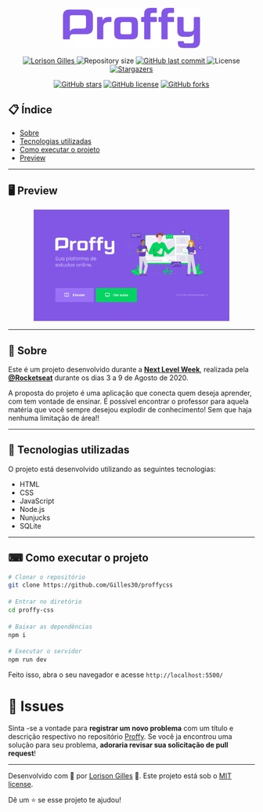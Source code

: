 <p align="center">
  <img src="./.github/logo.png" width="280" >
</p>

<p align="center">	
   <a href="https://www.linkedin.com/in/lorison-gilles/">
      <img alt="Lorison Gilles" src="https://img.shields.io/badge/-LorisonGilles-8257E5?style=flat&logo=Linkedin&logoColor=white" />
   </a>
  <img alt="Repository size" src="https://img.shields.io/github/repo-size/Gilles30/proffycss?color=774DD6">
  <a href="https://github.com/Gilles30/proffycss/commits/master">
    <img alt="GitHub last commit" src="https://img.shields.io/github/last-commit/Gilles30/proffycss?color=774DD6">
  </a> 
  <img alt="License" src="https://img.shields.io/badge/license-MIT-8257E5">
  <a href="https://github.com/Gilles30/proffycss/stargazers">
    <img alt="Stargazers" src="https://img.shields.io/github/stars/Gilles30/proffycss?color=8257E5&logo=github">
  </a>
</p>
<div align="center">

[![GitHub stars](https://img.shields.io/github/stars/Gilles30/proffycss)](https://github.com/Gilles30/proffycss/stargazers)<space> <space>[![GitHub license](https://img.shields.io/github/license/Gilles30/proffycss)](https://github.com/Gilles30/proffycss/blob/master/LICENSE)<space> <space>[![GitHub forks](https://img.shields.io/github/forks/Gilles30/proffycss)](https://github.com/Gilles30/proffycss/network)

</div>

## 📋 Índice

- [Sobre](#-Sobre)
- [Tecnologias utilizadas](#-Tecnologias-utilizadas)
- [Como executar o projeto](#-Como-executar-o-projeto)
- [Preview](#-Preview)

---

## 🖥 Preview 

<p align="center">
   <img src="./.github/web-landing.png" width="400px">
</p>

---

## 📖 Sobre 

Este é um projeto desenvolvido durante a **[Next Level Week](https://nextlevelweek.com/)**, realizada pela **[@Rocketseat](https://github.com/Rocketseat)** durante os dias 3 a 9 de Agosto de 2020.

A proposta do projeto é uma aplicação que conecta quem deseja aprender, com tem vontade de ensinar. É possível encontrar o professor para aquela matéria que você sempre desejou explodir de conhecimento! Sem que haja nenhuma limitação de área!! 

--- 

## 🚀 Tecnologias utilizadas

O projeto está desenvolvido utilizando as seguintes tecnologias:

- HTML
- CSS
- JavaScript
- Node.js 
- Nunjucks 
- SQLite

--- 

## ⌨ Como executar o projeto

```bash
# Clonar o repositório
git clone https://github.com/Gilles30/proffycss

# Entrar no diretório
cd proffy-css

# Baixar as dependências
npm i

# Executar o servidor
npm run dev
```

Feito isso, abra o seu navegador e acesse `http://localhost:5500/`

# :bug: Issues

Sinta -se a vontade para **registrar um novo problema** com um título e descrição respectivo no repositório [Proffy](https://github.com/Gilles30/Proffycss/issues). Se você ja encontrou uma solução para seu problema, **adoraria revisar sua solicitação de pull request**!

---


Desenvolvido com 💜 por [Lorison Gilles](https://github.com/Gilles30) 🚀.
Este projeto está sob o  [MIT license](./LICENSE).

Dê um ⭐️ se esse projeto te ajudou!
